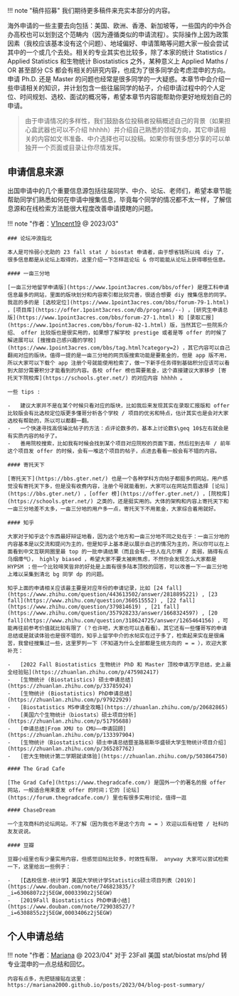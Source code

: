 !!! note "稿件招募"
    我们期待更多稿件来充实本部分的内容。

海外申请的一些主要去向包括：美国、欧洲、香港、新加坡等，一些国内的中外合办高校也可以划到这个范畴内（因为遵循类似的申请流程）。实际操作上因为政策因素（我校应该基本没有这个问题）、地域偏好、申请策略等问题大家一般会尝试其中的一个或几个去处。相关的专业其实也比较多，除了本家的统计 Statistics / Applied Statistics 和生物统计 Biostatistics 之外，某种意义上 Applied Maths / OR 甚至部分 CS 都会有相关的研究内容，也成为了很多同学会考虑混申的方向。申请 Ph.D. 还是 Master 的问题也经常是很多同学的一大疑惑。本章节中会介绍一些申请相关的知识，并计划包含一些往届同学的帖子，介绍申请过程中的个人定位、时间规划、选校、面试的概况等，希望本章节内容能帮助你更好地规划自己的申请。

> 由于申请情况的多样性，我们鼓励各位投稿者投稿概述自己的背景（如果担心盒武器也可以不介绍 hhhhh）并介绍自己熟悉的领域方向，其它申请相关的内容如文书准备、中介选择也可以投稿。如果你有很多想分享的可以单独开一个页面或目录让你尽情发挥。



## 申请信息来源

出国申请中的几个重要信息源包括往届同学、中介、论坛、老师们，希望本章节能帮助同学们熟悉如何在申请中搜集信息，毕竟每个同学的情况都不太一样，了解信息源和在线检索方法能很大程度改善申请摸瞎的问题。

!!! note "作者：[V1ncent19](https://v1ncent19.github.io/) @ 2023/03"

    ### 论坛冲浪指北

    本人是可怜弱小无助的 23 fall stat / biostat 申请者，由于想省钱所以纯 diy 了，很多信息都是从论坛上取得的，这里介绍一下怎样逛论坛 & 你可能能从论坛上获得哪些信息。

    #### 一亩三分地

    [一亩三分地留学申请版](https://www.1point3acres.com/bbs/offer) 是理工科申请信息最多的网站，里面的版块划分和内容索引都比较完善，很适合想要 diy 搜集信息的同学。我逛的多的是 [选校定位](https://www.1point3acres.com/bbs/forum-79-1.html) ，[项目库](https://offer.1point3acres.com/db/programs/--) ，[研究生申请总版](https://www.1point3acres.com/bbs/forum-27-1.html) 和 [录取汇报](https://www.1point3acres.com/bbs/forum-82-1.html) 版，当然其它一些院系介绍、 offer 比较版也是很实用的，如果想了解学校 prestige 或者是等 offer 的时候了解进展可以 [搜搜自己感兴趣的学校](https://www.1point3acres.com/bbs/tag.html?category=2) ，其它内容可以自己翻阅对应的版块。值得一提的是一亩三分地的网页版搜索功能是要氪金的，但是 app 版不用，所以大家可以下载个 app 注册个号就能使用检索了，做一下新手任务得到基础积分应该可以看到大部分需要积分才能看到的内容。各校 offer 榜也需要氪金，这个直接建议大家移步 [寄托天下院校库](https://schools.gter.net/) 的对应内容 hhhhh 。

    一些 tips :

    -   建议大家并不是在某个时候只看对应的版块，比如我后来发现其实在录取汇报版和 offer 比较版会有比选校定位版更多懂哥分析各个学校 / 项目的优劣和特点，估计其实也是会对大家选校有帮助的，所以可以都翻一翻。
    -   一个快速寻找高信噪比帖子的方法：点评论数多的，基本上讨论数$\geq 10$左右就会是有实质内容的帖子了。
    -   善用院校搜索，比如我有时候会找到某个项目对应院校的页面下面，然后拉到去年 / 前年这个项目发 offer 的时候，会有一堆这个项目的帖子，点进去看看一般会有不错的内容。

    #### 寄托天下

    [寄托天下](https://bbs.gter.net/) 也是一个各种学科方向帖子都挺多的网站，用户感觉没有寄托天下多，但是没有收费内容，注册个号就能看到，大家可以在网站页眉选择 [论坛](https://bbs.gter.net/) ，[offer 榜](https://offer.gter.net/) ，[院校库](https://schools.gter.net/) 之类的，还是挺实用的。大体的架构和内容上寄托天下和一亩三分地差不太多，一亩三分地的用户多一点，寄托天下不用氪金，大家综合着用就好。

    #### 知乎

    大家对于知乎这个东西最好辩证地看，因为这个地方和一亩三分地不同之处在于：一亩三分地的内容基本是以交流和提问为主的，但是知乎上基本是以展示自己的情况为主的，所以你可以在上面看到中文互联网圈里最 top 的一批申请结果（而且会有一些人在凡尔赛 / 卖弱，搞得有点乌烟瘴气）， highly biased ，希望大家不要太被刷焦虑，不然你会发现怎么大家都是 HYPSM ；但一个比较啼笑皆非的好处是上面有很多陆本顶校的回答，可以改善一下一亩三分地上难以采集到清北 bg 同学 dp 的问题。
    
    知乎上面的申请相关应该最主要是对应年份的申请记录，比如 [24 fall](https://www.zhihu.com/question/443613502/answer/2818895221) , [23 fall](https://www.zhihu.com/question/360515552) , [22 fall](https://www.zhihu.com/question/379814619) , [21 fall](https://www.zhihu.com/question/357928233/answer/1668324597) , [20 fall](https://www.zhihu.com/question/318624725/answer/1265464156) ，可能再往前参考价值就比较有限了（？也许吧，大家也可以去看看）。其它还有一些懂哥写的申请总结或是就读体验也是很不错的，知乎上留学中介的水帖实在过于多了，检索起来实在是很痛苦，我曾经搜集过一些，这里罗列一下（不知道为什么全部都是生统方向的 = = ），欢迎大家补充：
    
    -   [2022 Fall Biostatistics 生物统计 PhD 和 Master 顶校申请万字总结，史上最全经验贴](https://zhuanlan.zhihu.com/p/475982417)
    -   [生物统计 (Biostatistics) 硕士申请总结](https://zhuanlan.zhihu.com/p/33785924)
    -   [生物统计 (Biostatistics) PhD申请总结](https://zhuanlan.zhihu.com/p/97922929)
    -   [Biostatistics MS申请全攻略](https://zhuanlan.zhihu.com/p/20682865)
    -   [美国六个生物统计（biostats）硕士项目分析](https://zhuanlan.zhihu.com/p/51795688)
    -   [申请总结|From XMU to CMU——申请回顾](https://zhuanlan.zhihu.com/p/133397904)
    -   [生物统计（Biostatistics）硕士申请总结暨圣路易斯华盛顿大学生物统计项目介绍](https://zhuanlan.zhihu.com/p/365287762)
    -   [密大生物统计第二学期就读体验](https://zhuanlan.zhihu.com/p/503864750)

    #### The Grad Cafe

    [The Grad Cafe](https://www.thegradcafe.com/) 是国外一个的著名的报 offer 网站，一般适合用来查发 offer 的时间；它的 [论坛](https://forum.thegradcafe.com/) 里也有很多实用讨论，值得一逛

    #### ChaseDream

    一个主攻商科的论坛网站，不了解（因为我也不是这个方向 = = ）欢迎以后有经管 / 社科的友友说说。

    #### 豆瓣

    豆瓣小组里也有少量实用内容，但感觉旧帖比较多，时效性有限， anyway 大家可以尝试检索一下，这里给出一些例子：

    -   [【选校信息-统计学】美国大学统计学Statistics硕士项目列表（2019）](https://www.douban.com/note/746823835/?_i=6306807z2j5EGW,0003390z2j5EGW)
    -   [2019Fall Biostatistics PhD申请小结](https://www.douban.com/note/729038527/?_i=6308855z2j5EGW,0003406z2j5EGW)


## 个人申请总结

!!! note "作者：[Mariana](https://mariana2000.github.io/) @ 2023/04"
    对于 23Fall 美国 stat/biostat ms/phd 转专业混申的一点总结和回忆。

    内容有点多，先把链接贴在这里：
    https://mariana2000.github.io/posts/2023/04/blog-post-summary/